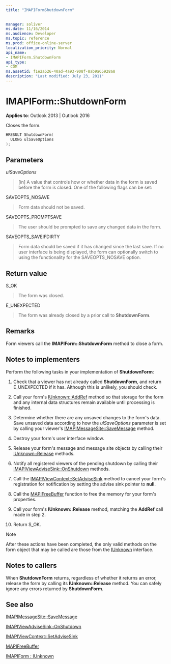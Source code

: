 ```yaml
---
title: "IMAPIFormShutdownForm"
 
 
manager: soliver
ms.date: 11/16/2014
ms.audience: Developer
ms.topic: reference
ms.prod: office-online-server
localization_priority: Normal
api_name:
- IMAPIForm.ShutdownForm
api_type:
- COM
ms.assetid: f1e2a526-40ad-4a93-908f-8ab9a65928a8
description: "Last modified: July 23, 2011"
---
```


# IMAPIForm::ShutdownForm

  
  
**Applies to**: Outlook 2013 | Outlook 2016 
  
Closes the form.
  
```cpp
HRESULT ShutdownForm(
  ULONG ulSaveOptions
);
```

## Parameters

 _ulSaveOptions_
  
> [in] A value that controls how or whether data in the form is saved before the form is closed. One of the following flags can be set:
    
SAVEOPTS_NOSAVE 
  
> Form data should not be saved.
    
SAVEOPTS_PROMPTSAVE 
  
> The user should be prompted to save any changed data in the form.
    
SAVEOPTS_SAVEIFDIRTY 
  
> Form data should be saved if it has changed since the last save. If no user interface is being displayed, the form can optionally switch to using the functionality for the SAVEOPTS_NOSAVE option.
    
## Return value

S_OK 
  
> The form was closed.
    
E_UNEXPECTED 
  
> The form was already closed by a prior call to **ShutdownForm**.
    
## Remarks

Form viewers call the **IMAPIForm::ShutdownForm** method to close a form. 
  
## Notes to implementers

Perform the following tasks in your implementation of **ShutdownForm**:
  
1. Check that a viewer has not already called **ShutdownForm**, and return E_UNEXPECTED if it has. Although this is unlikely, you should check.
    
2. Call your form's [IUnknown::AddRef](http://msdn.microsoft.com/en-us/library/ms691379%28VS.85%29.aspx) method so that storage for the form and any internal data structures remain available until processing is finished. 
    
3. Determine whether there are any unsaved changes to the form's data. Save unsaved data according to how the  _ulSaveOptions_ parameter is set by calling your viewer's [IMAPIMessageSite::SaveMessage](imapimessagesite-savemessage.md) method. 
    
4. Destroy your form's user interface window.
    
5. Release your form's message and message site objects by calling their [IUnknown::Release](http://msdn.microsoft.com/en-us/library/ms682317%28v=VS.85%29.aspx) methods. 
    
6. Notify all registered viewers of the pending shutdown by calling their [IMAPIViewAdviseSink::OnShutdown](imapiviewadvisesink-onshutdown.md) methods. 
    
7. Call the [IMAPIViewContext::SetAdviseSink](imapiviewcontext-setadvisesink.md) method to cancel your form's registration for notification by setting the advise sink pointer to **null**.
    
8. Call the [MAPIFreeBuffer](mapifreebuffer.md) function to free the memory for your form's properties. 
    
9. Call your form's **IUnknown::Release** method, matching the **AddRef** call made in step 2. 
    
10. Return S_OK.
    
> [!NOTE]
> After these actions have been completed, the only valid methods on the form object that may be called are those from the [IUnknown](http://msdn.microsoft.com/en-us/library/ms680509%28v=VS.85%29.aspx) interface. 
  
## Notes to callers

When **ShutdownForm** returns, regardless of whether it returns an error, release the form by calling its **IUnknown::Release** method. You can safely ignore any errors returned by **ShutdownForm**.
  
## See also



[IMAPIMessageSite::SaveMessage](imapimessagesite-savemessage.md)
  
[IMAPIViewAdviseSink::OnShutdown](imapiviewadvisesink-onshutdown.md)
  
[IMAPIViewContext::SetAdviseSink](imapiviewcontext-setadvisesink.md)
  
[MAPIFreeBuffer](mapifreebuffer.md)
  
[IMAPIForm : IUnknown](imapiformiunknown.md)

